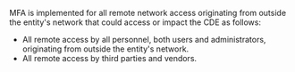 MFA is implemented for all remote network access originating from outside the entity's network that could access or impact the CDE as follows:

- All remote access by all personnel, both users and administrators, originating from outside the entity's network.
- All remote access by third parties and vendors.